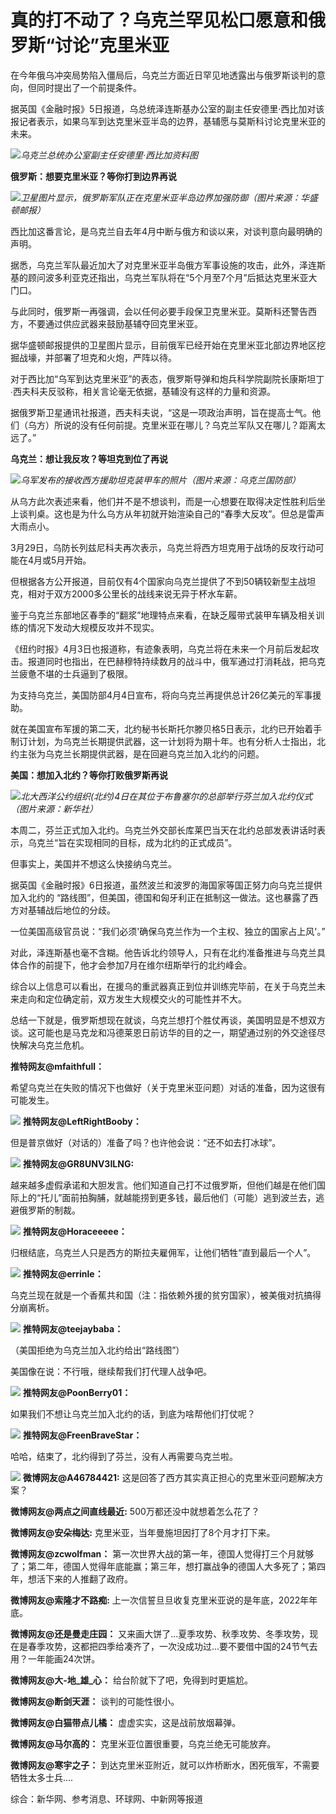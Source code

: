 # 真的打不动了？乌克兰罕见松口愿意和俄罗斯“讨论”克里米亚

在今年俄乌冲突局势陷入僵局后，乌克兰方面近日罕见地透露出与俄罗斯谈判的意向，但同时提出了一个前提条件。

据英国《金融时报》5日报道，乌总统泽连斯基办公室的副主任安德里·西比加对该报记者表示，如果乌军到达克里米亚半岛的边界，基辅愿与莫斯科讨论克里米亚的未来。

![](https://inews.gtimg.com/om_bt/Opj2OhAozK6gNHIRwDiUCkN7fuqcenCMBQ-IwfXfBgJfMAA/1000)_乌克兰总统办公室副主任安德里·西比加资料图_

**俄罗斯：想要克里米亚？等你打到边界再说**

![](https://inews.gtimg.com/om_bt/OAI-rDxZUbQmaJwWmQnzOIDrxsuzdy-7vYK4C4SA6jX2oAA/1000)_卫星图片显示，俄罗斯军队正在克里米亚半岛边界加强防御（图片来源：华盛顿邮报）_

西比加这番言论，是乌克兰自去年4月中断与俄方和谈以来，对谈判意向最明确的声明。

据悉，乌克兰军队最近加大了对克里米亚半岛俄方军事设施的攻击，此外，泽连斯基的顾问波多利亚克还指出，乌克兰军队将在“5个月至7个月”后抵达克里米亚大门口。

与此同时，俄罗斯一再强调，会以任何必要手段保卫克里米亚。莫斯科还警告西方，不要通过供应武器来鼓励基辅夺回克里米亚。

据华盛顿邮报提供的卫星图片显示，目前俄军已经开始在克里米亚北部边界地区挖掘战壕，并部署了坦克和火炮，严阵以待。

对于西比加“乌军到达克里米亚”的表态，俄罗斯导弹和炮兵科学院副院长康斯坦丁∙西夫科夫反驳称，相关言论毫无依据，基辅没有这样的力量和资源。

据俄罗斯卫星通讯社报道，西夫科夫说，“这是一项政治声明，旨在提高士气。他们（乌方）所说的没有任何前提。克里米亚在哪儿？乌克兰军队又在哪儿？距离太远了。”

**乌克兰：想让我反攻？等坦克到位了再说**

![](https://inews.gtimg.com/om_bt/Ou2yHfW1j6lY2yrugO2f5UcXNYyRBrRiVLPgJ_-DpTI3AAA/1000)_乌军发布的接收西方援助坦克装甲车的照片（图片来源：乌克兰国防部）_

从乌方此次表述来看，他们并不是不想谈判，而是一心想要在取得决定性胜利后坐上谈判桌。这也是为什么乌方从年初就开始渲染自己的“春季大反攻”。但总是雷声大雨点小。

3月29日，乌防长列兹尼科夫再次表示，乌克兰将西方坦克用于战场的反攻行动可能在4月或5月开始。

但根据各方公开报道，目前仅有4个国家向乌克兰提供了不到50辆较新型主战坦克，相对于双方2000多公里长的战线来说无异于杯水车薪。

鉴于乌克兰东部地区春季的“翻浆”地理特点来看，在缺乏履带式装甲车辆及相关训练的情况下发动大规模反攻并不现实。

《纽约时报》4月3日也报道称，有迹象表明，乌克兰将在未来一个月前后发起攻击。报道同时也指出，在巴赫穆特持续数月的战斗中，俄军通过打消耗战，把乌克兰疲惫不堪的士兵逼到了极限。

为支持乌克兰，美国防部4月4日宣布，将向乌克兰再提供总计26亿美元的军事援助。

就在美国宣布军援的第二天，北约秘书长斯托尔滕贝格5日表示，北约已开始着手制订计划，为乌克兰长期提供武器，这一计划将为期十年。也有分析人士指出，北约主张为乌克兰长期提供武器，是在回避乌克兰加入北约的问题。

**美国：想加入北约？等你打败俄罗斯再说**

![](https://inews.gtimg.com/om_bt/OcFiedNJWvYjBHl-JRJFZnyvrbG_NSqWozy-dm5-ydAggAA/1000)_北大西洋公约组织(北约)4日在其位于布鲁塞尔的总部举行芬兰加入北约仪式（图片来源：新华社）_

本周二，芬兰正式加入北约。乌克兰外交部长库莱巴当天在北约总部发表讲话时表示，乌克兰“旨在实现相同的目标，成为北约的正式成员”。

但事实上，美国并不想这么快接纳乌克兰。

据英国《金融时报》6日报道，虽然波兰和波罗的海国家等国正努力向乌克兰提供加入北约的
“路线图”，但美国，德国和匈牙利正在抵制这一做法。这也暴露了西方对基辅战后地位的分歧。

一位美国高级官员说：“我们必须'确保乌克兰作为一个主权、独立的国家占上风'。”

对此，泽连斯基也毫不含糊。他告诉北约领导人，只有在北约准备推进与乌克兰具体合作的前提下，他才会参加7月在维尔纽斯举行的北约峰会。

综合以上信息可以看出，在援乌的重武器真正到位并训练完毕前，在关于乌克兰未来走向和定位确定前，双方发生大规模交火的可能性并不大。

总结一下就是，俄罗斯想现在就谈，乌克兰想打个胜仗再谈，美国明显是不想双方谈。这可能也是马克龙和冯德莱恩日前访华的目的之一，期望通过别的外交途径尽快解决乌克兰危机。

**推特网友@mfaithfull：**

希望乌克兰在失败的情况下也做好（关于克里米亚问题）对话的准备，因为这很有可能发生。

![](https://inews.gtimg.com/om_bt/OFalhJkmdn9JCoRjwnIXf09GyvSZVnjB8yETpmFVDcltYAA/1000)
**推特网友@LeftRightBooby：**

但是普京做好（对话的）准备了吗？也许他会说：“还不如去打冰球”。

![](https://inews.gtimg.com/om_bt/OkS4daIcVXgkk5yhgUnOUVP28n8jNebgSeZ7A5JZyN2wgAA/1000)
**推特网友@GR8UNV3ILNG:**

越来越多虚假承诺和大胆发言。他们知道自己打不过俄罗斯，但他们越是在他们国际上的“托儿”面前拍胸脯，就越能捞到更多钱，最后他们（可能）逃到波兰去，逃避俄罗斯的制裁。

![](https://inews.gtimg.com/om_bt/Otf3WkLlRfJ2RA4GFCGHVA9558SgbtwFdj4ikFc7VQRP8AA/1000)
**推特网友@Horaceeeee：**

归根结底，乌克兰人只是西方的斯拉夫雇佣军，让他们牺牲“直到最后一个人”。

![](https://inews.gtimg.com/om_bt/OelWwxJE6Ez3Pn9wPvmIxzhstSKVsT6TFIAt7GQCEq-4EAA/1000)
**推特网友@errinle：**

乌克兰现在就是一个香蕉共和国（注：指依赖外援的贫穷国家），被美俄对抗搞得分崩离析。

![](https://inews.gtimg.com/om_bt/Oy9j1yb_rr6IQdy5rdtSfvkVqQ9Uf7kvd9Pi2YEwhJWf8AA/1000)
**推特网友@teejaybaba：**

（美国拒绝为乌克兰加入北约给出“路线图”）

美国像在说：不行哦，继续帮我们打代理人战争吧。

![](https://inews.gtimg.com/om_bt/O4Z7X2UTe1Bhc3-nX2rK3b_vpAnoiTlCTFO7NTBlDrEqAAA/1000)
**推特网友@PoonBerry01：**

如果我们不想让乌克兰加入北约的话，到底为啥帮他们打仗呢？

![](https://inews.gtimg.com/om_bt/OxNrLpD5aiQglnmPw8HS8E1_Hl0sB53WyYupAhCNMuUqAAA/1000)
**推特网友@FreenBraveStar：**

哈哈，结束了，北约得到了芬兰，没有人再需要乌克兰啦。

![](https://inews.gtimg.com/om_bt/ORZMw5_oPeUlNc8B82Oc6uVa7LT3qLMWySpfmS-1A6mnsAA/1000)
**微博网友@A46784421:** 这是回答了西方其实真正担心的克里米亚问题解决方案？

**微博网友@两点之间直线最近:** 500万都还没中就想着怎么花了？

**微博网友@安朵梅达:** 克里米亚，当年曼施坦因打了8个月才打下来。

**微博网友@zcwolfman：**
第一次世界大战的第一年，德国人觉得打三个月就够了；第二年，德国人觉得年底能赢；第三年，想打赢战争的德国人大多死了；第四年，想活下来的人推翻了政府。

**微博网友@索隆才不路痴:** 上一次信誓旦旦收复克里米亚说的是年底，2022年年底。

**微博网友@还是曼走庄园：**
又来画大饼了...夏季攻势、秋季攻势、冬季攻势，现在是春季攻势，这都把四季给凑齐了，一次没成功过...要不要借中国的24节气去用？一年能画24次饼。

**微博网友@大-地_雄_心：** 给台阶就下了吧，免得到时更尴尬。

**微博网友@断剑天涯：** 谈判的可能性很小。

**微博网友@白猫带点儿橘：** 虚虚实实，这是战前放烟幕弹。

**微博网友@马尔高的：** 克里米亚位置很重要，乌克兰绝无可能放弃。

**微博网友@寒宇之子：** 到达克里米亚附近，就可以炸桥断水，困死俄军，不需要牺牲太多士兵….

综合：新华网、参考消息、环球网、中新网等报道

